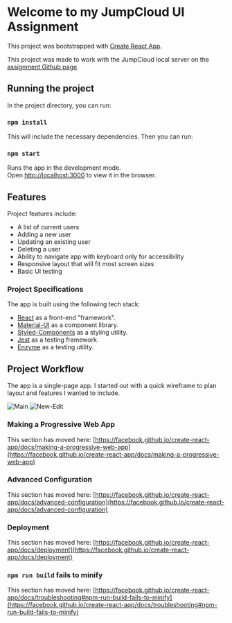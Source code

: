 # Welcome to my JumpCloud UI Assignment

This project was bootstrapped with [Create React App](https://github.com/facebook/create-react-app).

This project was made to work with the JumpCloud local server on the [assignment Github page](https://github.com/TheJumpCloud/jumpcloud-ui-assignment).

## Running the project

In the project directory, you can run:

### `npm install`

This will include the necessary dependencies. Then you can run:

### `npm start`

Runs the app in the development mode.\
Open [http://localhost:3000](http://localhost:3000) to view it in the browser.

## Features

Project features include:

- A list of current users
- Adding a new user
- Updating an existing user
- Deleting a user
- Ability to navigate app with keyboard only for accessibility
- Responsive layout that will fit most screen sizes
- Basic UI testing

### Project Specifications

The app is built using the following tech stack:

- [React](https://reactjs.org/) as a front-end "framework".
- [Material-UI](https://material-ui.com/) as a component library.
- [Styled-Components](https://styled-components.com/) as a styling utility.
- [Jest](https://jestjs.io/) as a testing framework.
- [Enzyme](https://enzymejs.github.io/enzyme/) as a testing utility.

## Project Workflow

The app is a single-page app. I started out with a quick wireframe to plan layout and features I wanted to include.

![Main](https://user-images.githubusercontent.com/17993027/123185902-d53b4880-d44b-11eb-9901-0ee607f7a9a5.png)
![New-Edit](https://user-images.githubusercontent.com/17993027/123185912-d9676600-d44b-11eb-81c1-e6fe86503caf.png)

### Making a Progressive Web App

This section has moved here: [https://facebook.github.io/create-react-app/docs/making-a-progressive-web-app](https://facebook.github.io/create-react-app/docs/making-a-progressive-web-app)

### Advanced Configuration

This section has moved here: [https://facebook.github.io/create-react-app/docs/advanced-configuration](https://facebook.github.io/create-react-app/docs/advanced-configuration)

### Deployment

This section has moved here: [https://facebook.github.io/create-react-app/docs/deployment](https://facebook.github.io/create-react-app/docs/deployment)

### `npm run build` fails to minify

This section has moved here: [https://facebook.github.io/create-react-app/docs/troubleshooting#npm-run-build-fails-to-minify](https://facebook.github.io/create-react-app/docs/troubleshooting#npm-run-build-fails-to-minify)
